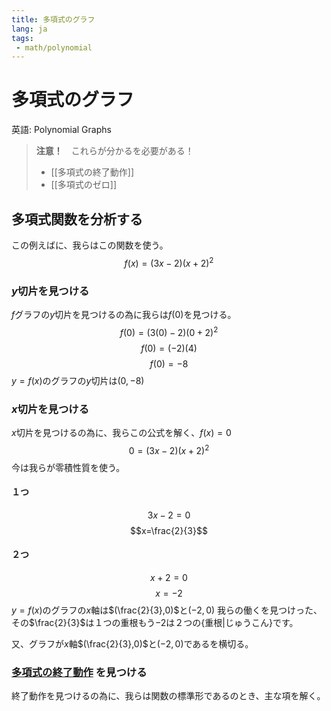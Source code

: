 ```yaml
---
title: 多項式のグラフ
lang: ja
tags:
 - math/polynomial
---
```

# 多項式のグラフ
英語: Polynomial Graphs

> **注意！**　これらが分かるを必要がある！
>  - [[多項式の終了動作]]
>  - [[多項式のゼロ]]

## 多項式関数を分析する
この例えばに、我らはこの関数を使う。
$$f(x)=(3x-2)(x+2)^2$$
### $y$切片を見つける
$f$グラフの$y$切片を見つけるの為に我らは$f(0)$を見つける。
$$
f(0)=(3(0)-2)(0+2)^2
$$
$$
f(0)=(-2)(4)
$$
$$
f(0)=-8
$$
$y=f(x)$のグラフの$y$切片は$(0,-8)$
### $x$切片を見つける
$x$切片を見つけるの為に、我らこの公式を解く、$f(x)=0$
$$
0=(3x-2)(x+2)^2
$$
今は我らが零積性質を使う。
#### １つ
$$3x-2=0$$
$$x=\frac{2}{3}$$
#### ２つ
$$x+2=0$$
$$x=-2$$
$y=f(x)$のグラフの$x$軸は$(\frac{2}{3},0)$と$(-2,0)$
我らの働くを見つけった、その$\frac{2}{3}$は１つの重根もう$-2$は２つの{重根|じゅうこん}です。

又、グラフが$x$軸$(\frac{2}{3},0)$と$(-2,0)$であるを横切る。

### [多項式の終了動作](多項式の終了動作.md) を見つける
終了動作を見つけるの為に、我らは関数の標準形であるのとき、主な項を解く。